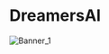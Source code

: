 # DreamersAI
![Banner_1](https://github.com/user-attachments/assets/240bf78d-0351-4227-8d48-8869ebc0c7d9)
